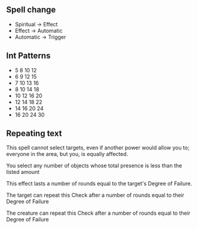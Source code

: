 ## Spell change
- Spiritual -> Effect
- Effect -> Automatic
- Automatic -> Trigger

## Int Patterns

- 5 8 10 12
- 6 9 12 15
- 7 10 13 16
- 8 10 14 18
- 10 12 16 20
- 12 14 18 22
- 14 16 20 24
- 16 20 24 30 

## Repeating text

This spell cannot select targets, even if another power would allow you to; everyone in the area, but you, is equally affected.

You select any number of objects whose total presence is less than the listed amount 

This effect lasts a number of rounds equal to the target's Degree of Failure.

The target can repeat this Check after a number of rounds equal to their Degree of Failure

The creature can repeat this Check after a number of rounds equal to their Degree of Failure